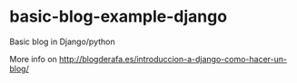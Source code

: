 # basic-blog-example-django
Basic blog in Django/python

More info on http://blogderafa.es/introduccion-a-django-como-hacer-un-blog/
